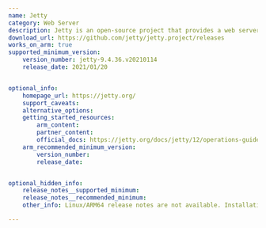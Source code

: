```yaml
---
name: Jetty 
category: Web Server
description: Jetty is an open-source project that provides a web server and javax.servlet container. It was developed by the Eclipse Foundation and is known for its lightweight and modular architecture.
download_url: https://github.com/jetty/jetty.project/releases
works_on_arm: true
supported_minimum_version:
    version_number: jetty-9.4.36.v20210114
    release_date: 2021/01/20


optional_info:
    homepage_url: https://jetty.org/
    support_caveats:
    alternative_options:
    getting_started_resources:
        arm_content: 
        partner_content: 
        official_docs: https://jetty.org/docs/jetty/12/operations-guide/begin/index.html
    arm_recommended_minimum_version:
        version_number:
        release_date: 


optional_hidden_info:
    release_notes__supported_minimum: 
    release_notes__recommended_minimum:
    other_info: Linux/ARM64 release notes are not available. Installation and testing are done via the [tar archive](https://github.com/jetty/jetty.project/releases/tag/jetty-9.4.36.v20210114).

---
```

